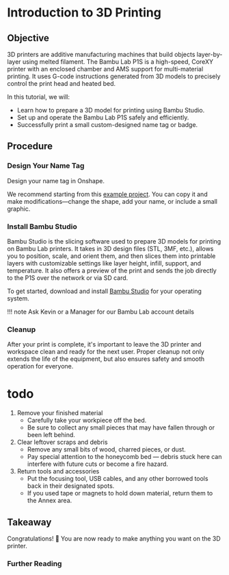 # Introduction to 3D Printing

## Objective

3D printers are additive manufacturing machines that build objects layer-by-layer using melted filament. The Bambu Lab P1S is a high-speed, CoreXY printer with an enclosed chamber and AMS support for multi-material printing. It uses G-code instructions generated from 3D models to precisely control the print head and heated bed.

In this tutorial, we will:

- Learn how to prepare a 3D model for printing using Bambu Studio.
- Set up and operate the Bambu Lab P1S safely and efficiently.
- Successfully print a small custom-designed name tag or badge.

## Procedure

### Design Your Name Tag

Design your name tag in Onshape.

We recommend starting from this [example project](https://cad.onshape.com/documents/03d6037b25f260e68733c332/w/bec18e5b73356748df04d15f/e/f3d44ad77acdb351dc18acb9). You can copy it and make modifications—change the shape, add your name, or include a small graphic.

### Install Bambu Studio

Bambu Studio is the slicing software used to prepare 3D models for printing on Bambu Lab printers. It takes in 3D design files (STL, 3MF, etc.), allows you to position, scale, and orient them, and then slices them into printable layers with customizable settings like layer height, infill, support, and temperature. It also offers a preview of the print and sends the job directly to the P1S over the network or via SD card.

To get started, download and install [Bambu Studio](https://bambulab.com/en/download/studio) for your operating system.

!!! note 
    Ask Kevin or a Manager for our Bambu Lab account details


### Cleanup

After your print is complete, it's important to leave the 3D printer and workspace clean and ready for the next user. Proper cleanup not only extends the life of the equipment, but also ensures safety and smooth operation for everyone.

# todo 
1. Remove your finished material
    - Carefully take your workpiece off the bed.
    - Be sure to collect any small pieces that may have fallen through or been left behind.
2. Clear leftover scraps and debris
    - Remove any small bits of wood, charred pieces, or dust.
    - Pay special attention to the honeycomb bed — debris stuck here can interfere with future cuts or become a fire hazard.
3. Return tools and accessories
    - Put the focusing tool, USB cables, and any other borrowed tools back in their designated spots.
    - If you used tape or magnets to hold down material, return them to the Annex area.

## Takeaway

Congratulations! :tada: You are now ready to make anything you want on the 3D printer.


### Further Reading
